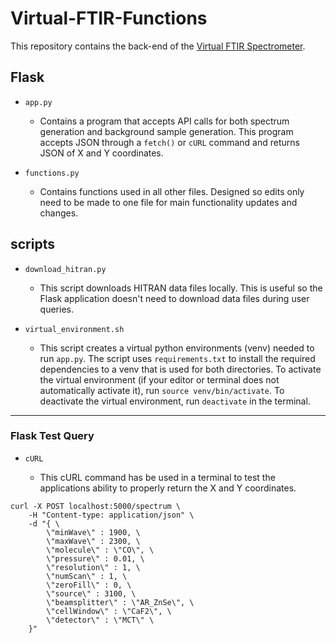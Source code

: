 # Virtual-FTIR-Functions

This repository contains the back-end of the [Virtual FTIR Spectrometer](https://github.com/RastonLab/Virtual-FTIR-Spectrometer).

## Flask

- `app.py`

  - Contains a program that accepts API calls for both spectrum generation and background sample generation. This program accepts JSON through a `fetch()` or `cURL` command and returns JSON of X and Y coordinates.

- `functions.py`

  - Contains functions used in all other files. Designed so edits only need to be made to one file for main functionality updates and changes.

## scripts

- `download_hitran.py`

  - This script downloads HITRAN data files locally. This is useful so the Flask application doesn't need to download data files during user queries.

- `virtual_environment.sh`

  - This script creates a virtual python environments (venv) needed to run `app.py`. The script uses `requirements.txt` to install the required dependencies to a venv that is used for both directories. To activate the virtual environment (if your editor or terminal does not automatically activate it), run `source venv/bin/activate`. To deactivate the virtual environment, run `deactivate` in the terminal.

---

### Flask Test Query

- `cURL`

  - This cURL command has be used in a terminal to test the applications ability to properly return the X and Y coordinates.

```
curl -X POST localhost:5000/spectrum \
    -H "Content-type: application/json" \
    -d "{ \
        \"minWave\" : 1900, \
        \"maxWave\" : 2300, \
        \"molecule\" : \"CO\", \
        \"pressure\" : 0.01, \
        \"resolution\" : 1, \
        \"numScan\" : 1, \
        \"zeroFill\" : 0, \
        \"source\" : 3100, \
        \"beamsplitter\" : \"AR_ZnSe\", \
        \"cellWindow\" : \"CaF2\", \
        \"detector\" : \"MCT\" \
    }"
```
